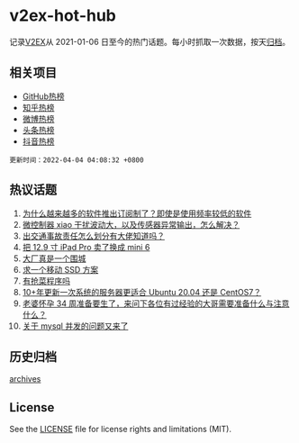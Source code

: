 # v2ex-hot-hub

 记录[V2EX](https://www.v2ex.com/)从 2021-01-06 日至今的热门话题。每小时抓取一次数据，按天[归档](archives)。
 
 ## 相关项目

- [GitHub热榜](https://github.com/lonnyzhang423/github-hot-hub)
- [知乎热榜](https://github.com/lonnyzhang423/zhihu-hot-hub)
- [微博热榜](https://github.com/lonnyzhang423/weibo-hot-hub)
- [头条热榜](https://github.com/lonnyzhang423/toutiao-hot-hub)
- [抖音热榜](https://github.com/lonnyzhang423/douyin-hot-hub)


 `更新时间：2022-04-04 04:08:32 +0800`

## 热议话题

1. [为什么越来越多的软件推出订阅制了？即使是使用频率较低的软件](https://www.v2ex.com/t/844695)
1. [微控制器 xiao 干扰波动大，以及传感器异常输出，怎么解决？](https://www.v2ex.com/t/844717)
1. [出交通事故责任怎么划分有大佬知道吗？](https://www.v2ex.com/t/844689)
1. [把 12.9 寸 iPad Pro 卖了换成 mini 6](https://www.v2ex.com/t/844708)
1. [大厂真是一个围城](https://www.v2ex.com/t/844746)
1. [求一个移动 SSD 方案](https://www.v2ex.com/t/844679)
1. [有抢菜程序吗](https://www.v2ex.com/t/844702)
1. [10+年更新一次系统的服务器更适合 Ubuntu 20.04 还是 CentOS7？](https://www.v2ex.com/t/844734)
1. [老婆怀孕 34 周准备要生了，来问下各位有过经验的大哥需要准备什么与注意什么？](https://www.v2ex.com/t/844726)
1. [关于 mysql 并发的问题又来了](https://www.v2ex.com/t/844768)

## 历史归档

[archives](archives)

## License

See the [LICENSE](LICENSE) file for license rights and limitations (MIT).

